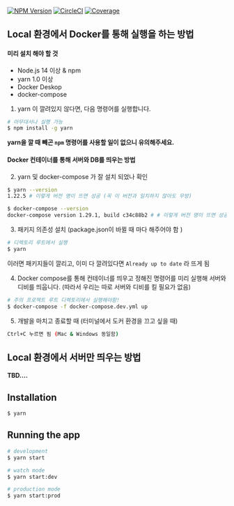 <a href="https://www.npmjs.com/~nestjscore" target="_blank"><img src="https://img.shields.io/npm/v/@nestjs/core.svg" alt="NPM Version" /></a>
<a href="https://circleci.com/gh/nestjs/nest" target="_blank"><img src="https://img.shields.io/circleci/build/github/nestjs/nest/master" alt="CircleCI" /></a>
<a href="https://coveralls.io/github/nestjs/nest?branch=master" target="_blank"><img src="https://coveralls.io/repos/github/nestjs/nest/badge.svg?branch=master#9" alt="Coverage" /></a>

## Local 환경에서 Docker를 통해 실행을 하는 방법 

#### 미리 설치 해야 할 것

- Node.js 14 이상 & npm
- yarn 1.0 이상
- Docker Deskop
- docker-compose

1. yarn 이 깔려있지 않다면, 다음 명령어를 실행합니다.

```bash
# 아무대서나 실행 가능
$ npm install -g yarn
```

**yarn을 깔 때 빼곤 `npm` 명령어를 사용할 일이 없으니 유의해주세요.**



#### Docker 컨테이너를 통해 서버와 DB를 띄우는 방법

2. yarn 및 docker-compose 가 잘 설치 되었나 확인

```bash
$ yarn --version
1.22.5 # 이렇게 버전 명이 뜨면 성공 (꼭 이 버전과 일치하지 않아도 무방)

$ docker-compose --version
docker-compose version 1.29.1, build c34c88b2 # # 이렇게 버전 명이 뜨면 성공 (꼭 이 버전과 일치하지 않아도 무방)
```



3. 패키지 의존성 설치 (package.json이 바뀔 때 마다 해주어야 함 )

```bash
# 디렉토리 루트에서 실행
$ yarn
```

이러면 패키지들이  깔리고, 이미 다 깔려있다면 `Already up to date` 라 뜨게 됨



4. Docker compose를 통해 컨테이너를 띄우고 정해진 명령어를 미리 실행해 서버와 디비를 띄웁니다. (따라서 우리는 따로 서버와 디비를 킬 필요가 없음)

```bash
# 주의 프로젝트 루트 디렉토리에서 실행해야함!
$ docker-compose -f docker-compose.dev.yml up
```



5. 개발을 마치고 종료할 때 (터미널에서 도커 환경을 끄고 싶을 때)

```bash
Ctrl+C 누르면 됨 (Mac & Windows 동일함)
```





## Local 환경에서 서버만 띄우는 방법 

#### TBD....



## Installation

```bash
$ yarn
```



## Running the app

```bash
# development
$ yarn start

# watch mode
$ yarn start:dev

# production mode
$ yarn start:prod
```

